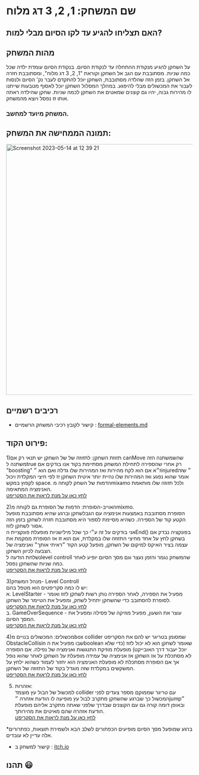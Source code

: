 # שם המשחק: 1, 2, 3 דג מלוח
  

## האם תצליחו להגיע עד לקו הסיום מבלי למות? ##
  
  

## מהות המשחק 

 על השחקן להגיע מנקודת ההתחלה עד לנקודת הסיום.
  בנקודת הסיום עומדת ילדה שכל כמה שניות.
 מסתובבת עם הגב אל השחקן וקוראת "1, 2, 3 דג מלוח", ומסתובבת חזרה אל השחקן.
 בזמן הזה שהלדה מסתובבת, השחקן יוכל להתקדם לעבר נק' הסיום ולנסות לעבור את המכשולים מבלי להיפגע.
  במהלך המסלול השחקן יוכל לאסוף מטבעות שייתנו לו מהירות גבוה, יהיו גם קוצנים שמאטים את השחקן לכמה שניות.
  שחקן שהילדה ראתה אותו זז נפסל ויוצא מהמשחק.

 
 ### המשחק מיועד למחשב.
 
## תמונה הממחישה את המשחק:

<img width="678" alt="Screenshot 2023-05-14 at 12 39 21" src="https://github.com/GameDev-K-G/1-2-3-Dag-Maluach/assets/58401645/f2d2f9d6-6bce-4979-84cb-e47e37e42496">


## רכיבים רשמיים
* קישור לקובץ רכיבי המשחק הרשמיים :
[formal-elements.md](https://github.com/GameDev-K-G/1-2-3-/blob/main/formal-elements.md)


 ## פירוט הקוד:
 1)תזוזת השחקן:
 לתזוזה של של השחקן יש תנאי רק אם canMove שהשמשתנה הזה משתנה לtrue רק אחרי שהספירה לתחילת המשחק מסתיימת
 בקוד אנו בודקים אם "boosting" ז״א אם הוא לקח מהירות ואז המהירות שלו גדלה  ואם הוא ״injured״ שזה אומר שהוא נפגע ואז המהירות שלו נהיית יותר איטית
 השחקן זז לפי חיצי המקלדת ויכול לקפוץ במקש space. 
 הדמות של השחק לקוחה מmixamo ולכל תזוזה שלו מותאמת האנימציה המתאימה. <br />
[לחץ כאן על מנת לראות את הסקריפט](https://github.com/GameDev-K-G/1-2-3-Dag-Maluach/blob/main/Assets/Scripts/Player/InputMover.cs)

2)האוייב-הסופרת:
הדמות של הסופרת גם לקוחה מmixmo. 
 <br />
 הסופרת מסתובבת באמצעות אנימציה עם הגבלשחקן וברגע שהיא מסתובבת מופעל הקטע קוד של הספירה.
כשהיא מסיימת לספור היא מסתובבת חזרה לשחקן בזמן הזה אסור לשחקן לזוז.  <br /> אני בודקים על זה ע״י כך שכל מילישניות מופעלת פונקציית הEnd()
בפונקציה נבדק אם בשחקן לחץ על אחד מחיצי התזוזה שלו במקלדת, אם הוא זז אז הסופרת ממקמת את עצמה בציר האיקס למיקום של השחקן, מופעל קטע הקוד ״ראיתי אותך״ ואנימציה של הצבעה לכיוון השחקן. <br />
נשלחת הודעה לlevel controll שהמשחק נגמר והזמן נעצר וגם מסך הסיום יופיע לאחר כמה שניות שהשחקן נפסל. <br />
[לחץ כאן על מנת לראות את הסקריפט](https://github.com/GameDev-K-G/1-2-3-Dag-Maluach/blob/main/Assets/Scripts/Rotation.cs)

3)מנהל המשחק- Level Controll  <br />
יש לו כמה סקריפטים הוא מטפל בהם:  <br />
א. LevelStarter - מפעיל את הספירה, לאחר הספירה נותן רשות לשחקן לזוז ואומר לסופרת להסתובב כדי שהשחקן יתחיל לשחק, ומפעיל את הטיימר של השחקן.
 <br />
[לחץ כאן על מנת לראות את הסקריפט](https://github.com/GameDev-K-G/1-2-3-Dag-Maluach/blob/main/Assets/Scripts/Environment/LevelStarter.cs)
 <br />
ב. GameOverSequence - עוצר את השעון, מפעיל מוזיקה של פסילה ומפעיל את המסך הסיום.
 <br />
[לחץ כאן על מנת לראות את הסקריפט](https://github.com/GameDev-K-G/1-2-3-Dag-Maluach/blob/main/Assets/Scripts/Environment/GameOverSequence.cs)

4)מכשולים:
המכשולים בנויים מbox collider שמסומן בטריגר יש להם את הסקריפט ObstacleCollisin שבו מפעיל את הboolean שאומר לשחקן הוא לא יכול לזוז (כדי שלא יוכל יעבור דרך האובייקט) מופעלת מוזיקת התנגשות ואנימציה של נפילה.
אם הסופרה לא מסתכלת על אז השחקן אז אנימציה של עמידה מופעלת על השחקן לאחר שהוא נופל אך אם הסופרת מסתכלת לא מופעלת האנימציה הוא יחזור לעמוד כשהוא ילחץ על המשקשים במקלדת שזה מוגדל בקוד של התזוזה של השחקן.
 <br />
[לחץ כאן על מנת לראות את הסקריפט](https://github.com/GameDev-K-G/1-2-3-Dag-Maluach/blob/main/Assets/Scripts/Environment/ObstacleCollisin.cs)


5) אזהרות:  <br />
למכשול של הבול עץ מוצמד collider עם טריגר שממוקם מספר צעדים לפני המכשול כך שברגע שהשחקן מתקרב לבול עץ מופיעה לו הודעת אזהרה ״jump״ ובאופן דומה קורה גם עם הקוצנים שבדרך שלפני שאתה מתקרב אליהם מופעלת הודעת אזהרה שהם מאיטים את מהירותך.
 <br />[לחץ כאן על מנת לראות את הסקריפט](https://github.com/GameDev-K-G/1-2-3-Dag-Maluach/blob/main/Assets/Scripts/Warning.cs)

*ברגע שמופעל מסך הסיום מופיעים הכפתורים לשלב הבא ולשמירת תוצאות, כפתרורים אלה עדיין לא עובדים.
    



* קישור למשחק ב  :
[itch.io](https://gamedevk-g.itch.io/dagmaluach3d)
 
## תהנו :smiley:
</div>



